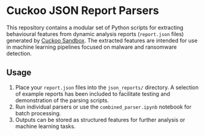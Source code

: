 # Cuckoo JSON Report Parsers

This repository contains a modular set of Python scripts for extracting behavioural features from dynamic analysis reports (`report.json` files) generated by [Cuckoo Sandbox](https://cuckoosandbox.org/). The extracted features are intended for use in machine learning pipelines focused on malware and ransomware detection.

## Usage

1. Place your `report.json` files into the `json_reports/` directory. A selection of example reports has been included to facilitate testing and demonstration of the parsing scripts.
2. Run individual parsers or use the `combined_parser.ipynb` notebook for batch processing.
3. Outputs can be stored as structured features for further analysis or machine learning tasks.
